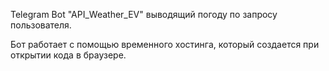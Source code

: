 Telegram Bot "API_Weather_EV" выводящий погоду по запросу пользователя.

Бот работает с помощью временного хостинга, который создается при открытии кода в браузере. 
